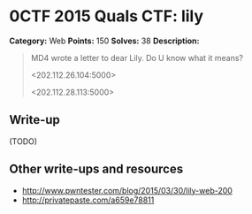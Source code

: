 # 0CTF 2015 Quals CTF: lily

**Category:** Web
**Points:** 150
**Solves:** 38
**Description:** 

> MD4 wrote a letter to dear Lily. Do U know what it means?
>
> <202.112.26.104:5000>
>
> <202.112.28.113:5000>

## Write-up

(TODO)

## Other write-ups and resources

* <http://www.pwntester.com/blog/2015/03/30/lily-web-200>
* <http://privatepaste.com/a659e78811>